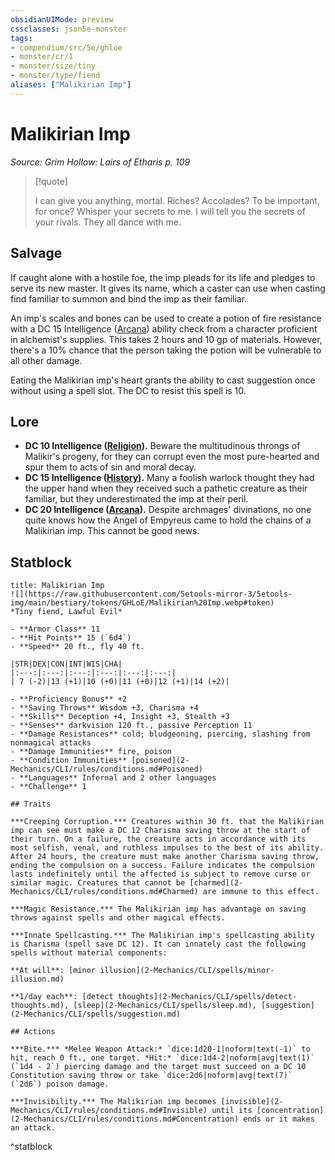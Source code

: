 ```yaml
---
obsidianUIMode: preview
cssclasses: json5e-monster
tags:
- compendium/src/5e/ghloe
- monster/cr/1
- monster/size/tiny
- monster/type/fiend
aliases: ["Malikirian Imp"]
---
```

# Malikirian Imp
*Source: Grim Hollow: Lairs of Etharis p. 109*  

> [!quote]  
> 
> I can give you anything, mortal. Riches? Accolades? To be important, for once? Whisper your secrets to me. I will tell you the secrets of your rivals. They all dance with me.

## Salvage

If caught alone with a hostile foe, the imp pleads for its life and pledges to serve its new master. It gives its name, which a caster can use when casting find familiar to summon and bind the imp as their familiar.

An imp's scales and bones can be used to create a potion of fire resistance with a DC 15 Intelligence ([Arcana](2-Mechanics/CLI/rules/skills.md#Arcana)) ability check from a character proficient in alchemist's supplies. This takes 2 hours and 10 gp of materials. However, there's a 10% chance that the person taking the potion will be vulnerable to all other damage.

Eating the Malikirian imp's heart grants the ability to cast suggestion once without using a spell slot. The DC to resist this spell is 10.

## Lore

- **DC 10 Intelligence ([Religion](2-Mechanics/CLI/rules/skills.md#Religion)).** Beware the multitudinous throngs of Malikir's progeny, for they can corrupt even the most pure-hearted and spur them to acts of sin and moral decay.  
- **DC 15 Intelligence ([History](2-Mechanics/CLI/rules/skills.md#History)).** Many a foolish warlock thought they had the upper hand when they received such a pathetic creature as their familiar, but they underestimated the imp at their peril.  
- **DC 20 Intelligence ([Arcana](2-Mechanics/CLI/rules/skills.md#Arcana)).** Despite archmages' divinations, no one quite knows how the Angel of Empyreus came to hold the chains of a Malikirian imp. This cannot be good news.  

## Statblock

```ad-statblock
title: Malikirian Imp
![](https://raw.githubusercontent.com/5etools-mirror-3/5etools-img/main/bestiary/tokens/GHLoE/Malikirian%20Imp.webp#token)
*Tiny fiend, Lawful Evil*

- **Armor Class** 11
- **Hit Points** 15 (`6d4`)
- **Speed** 20 ft., fly 40 ft.

|STR|DEX|CON|INT|WIS|CHA|
|:---:|:---:|:---:|:---:|:---:|:---:|
| 7 (-2)|13 (+1)|10 (+0)|11 (+0)|12 (+1)|14 (+2)|

- **Proficiency Bonus** +2
- **Saving Throws** Wisdom +3, Charisma +4
- **Skills** Deception +4, Insight +3, Stealth +3
- **Senses** darkvision 120 ft., passive Perception 11
- **Damage Resistances** cold; bludgeoning, piercing, slashing from nonmagical attacks
- **Damage Immunities** fire, poison
- **Condition Immunities** [poisoned](2-Mechanics/CLI/rules/conditions.md#Poisoned)
- **Languages** Infernal and 2 other languages
- **Challenge** 1

## Traits

***Creeping Corruption.*** Creatures within 30 ft. that the Malikirian imp can see must make a DC 12 Charisma saving throw at the start of their turn. On a failure, the creature acts in accordance with its most selfish, venal, and ruthless impulses to the best of its ability. After 24 hours, the creature must make another Charisma saving throw, ending the compulsion on a success. Failure indicates the compulsion lasts indefinitely until the affected is subject to remove curse or similar magic. Creatures that cannot be [charmed](2-Mechanics/CLI/rules/conditions.md#Charmed) are immune to this effect.

***Magic Resistance.*** The Malikirian imp has advantage on saving throws against spells and other magical effects.

***Innate Spellcasting.*** The Malikirian imp's spellcasting ability is Charisma (spell save DC 12). It can innately cast the following spells without material components:

**At will**: [minor illusion](2-Mechanics/CLI/spells/minor-illusion.md)

**1/day each**: [detect thoughts](2-Mechanics/CLI/spells/detect-thoughts.md), [sleep](2-Mechanics/CLI/spells/sleep.md), [suggestion](2-Mechanics/CLI/spells/suggestion.md)

## Actions

***Bite.*** *Melee Weapon Attack:* `dice:1d20-1|noform|text(-1)` to hit, reach 0 ft., one target. *Hit:* `dice:1d4-2|noform|avg|text(1)` (`1d4 - 2`) piercing damage and the target must succeed on a DC 10 Constitution saving throw or take `dice:2d6|noform|avg|text(7)` (`2d6`) poison damage.

***Invisibility.*** The Malikirian imp becomes [invisible](2-Mechanics/CLI/rules/conditions.md#Invisible) until its [concentration](2-Mechanics/CLI/rules/conditions.md#Concentration) ends or it makes an attack.
```
^statblock